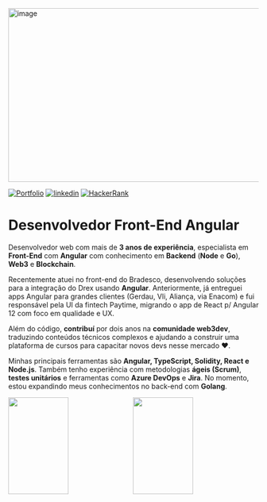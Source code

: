 <img width="1400" height="350" alt="image" src="https://github.com/user-attachments/assets/d8eceb28-503a-459a-bb8e-dc5cbfe54a61" />


[![Portfolio](https://img.shields.io/badge/Portfolio-%23000000.svg?style=for-the-badge&logo=firefox&logoColor=#FF7139)](https://dev-araujo.com.br/)
[![linkedin](https://img.shields.io/badge/LinkedIn-0077B5?style=for-the-badge&logo=linkedin&logoColor=white)](https://www.linkedin.com/in/araujocode/)
[![HackerRank](https://img.shields.io/badge/-Hackerrank⭐⭐⭐⭐-2EC866?style=for-the-badge&logo=HackerRank&logoColor=white)](https://www.hackerrank.com/araujo6_6)


# Desenvolvedor Front-End Angular

Desenvolvedor web com mais de **3 anos de experiência**, especialista em **Front-End** com **Angular** com conhecimento em **Backend** (**Node** e **Go**), **Web3** e **Blockchain**.

Recentemente atuei no front-end do Bradesco, desenvolvendo soluções para a integração do Drex usando **Angular**. Anteriormente, já entreguei apps Angular para grandes clientes (Gerdau, Vli, Aliança, via Enacom) e fui responsável pela UI da fintech Paytime, migrando o app de React p/ Angular 12 com foco em qualidade e UX.

Além do código, **contribuí** por dois anos na **comunidade web3dev**, traduzindo conteúdos técnicos complexos e ajudando a construir uma plataforma de cursos para capacitar novos devs nesse mercado ❤️.

Minhas principais ferramentas são **Angular, TypeScript, Solidity, React e Node.js**. Também tenho experiência com metodologias **ágeis (Scrum)**, **testes unitários** e ferramentas como **Azure DevOps** e **Jira**. No momento, estou expandindo meus conhecimentos no back-end com **Golang**.



<span>  
 
<img width="49%" height="195px" src="https://github-readme-stats.vercel.app/api?username=dev-araujo&show_icons=true&theme=radical&count_private=true&rank_icon=github"/>

<img width="49%" height="195px" src="https://github-readme-stats.vercel.app/api/top-langs/?username=dev-araujo&layout=compact&hide=ruby,html,scss,css"/>

</span>
